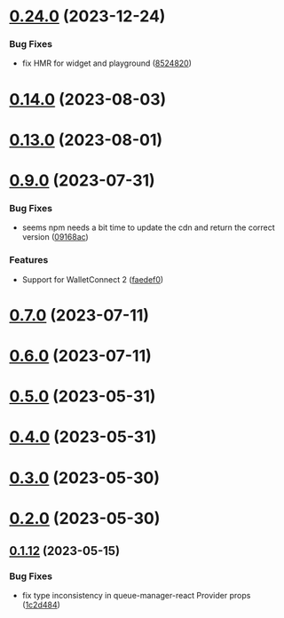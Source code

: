 # [0.24.0](https://github.com/rango-exchange/rango-client/compare/queue-manager-react@0.23.0...queue-manager-react@0.24.0) (2023-12-24)


### Bug Fixes

* fix HMR for widget and playground ([8524820](https://github.com/rango-exchange/rango-client/commit/8524820f10cf0b8921f3db0c4f620ff98daa4103))



# [0.14.0](https://github.com/rango-exchange/rango-client/compare/queue-manager-react@0.13.0...queue-manager-react@0.14.0) (2023-08-03)



# [0.13.0](https://github.com/rango-exchange/rango-client/compare/queue-manager-react@0.12.0...queue-manager-react@0.13.0) (2023-08-01)



# [0.9.0](https://github.com/rango-exchange/rango-client/compare/queue-manager-react@0.8.0...queue-manager-react@0.9.0) (2023-07-31)


### Bug Fixes

* seems npm needs a bit time to update the cdn and return the correct version ([09168ac](https://github.com/rango-exchange/rango-client/commit/09168acdc3ca400abd2016eebc0c62103edae3a2))


### Features

* Support for WalletConnect 2 ([faedef0](https://github.com/rango-exchange/rango-client/commit/faedef0b5e6fc3c5ef881cbbe4ec05334cc1c910))



# [0.7.0](https://github.com/rango-exchange/rango-client/compare/queue-manager-react@0.6.0...queue-manager-react@0.7.0) (2023-07-11)



# [0.6.0](https://github.com/rango-exchange/rango-client/compare/queue-manager-react@0.5.0...queue-manager-react@0.6.0) (2023-07-11)



# [0.5.0](https://github.com/rango-exchange/rango-client/compare/queue-manager-react@0.4.0...queue-manager-react@0.5.0) (2023-05-31)



# [0.4.0](https://github.com/rango-exchange/rango-client/compare/queue-manager-react@0.3.0...queue-manager-react@0.4.0) (2023-05-31)



# [0.3.0](https://github.com/rango-exchange/rango-client/compare/queue-manager-react@0.2.0...queue-manager-react@0.3.0) (2023-05-30)



# [0.2.0](https://github.com/rango-exchange/rango-client/compare/queue-manager-react@0.1.13...queue-manager-react@0.2.0) (2023-05-30)



## [0.1.12](https://github.com/rango-exchange/rango-client/compare/queue-manager-react@0.1.11...queue-manager-react@0.1.12) (2023-05-15)


### Bug Fixes

* fix type inconsistency in queue-manager-react Provider props ([1c2d484](https://github.com/rango-exchange/rango-client/commit/1c2d484dd251628791d39c45be97058f38bc02e7))



